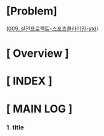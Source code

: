 # [Problem]
([009_실전프로젝트-스포츠클라이밍-std](../kmu_practical_programming/009_kpp_sports_climbing.cpp))

# [ Overview ]

# [ INDEX ]

# [ MAIN LOG ]
### 1. title
